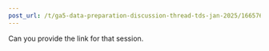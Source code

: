 ```yaml
---
post_url: /t/ga5-data-preparation-discussion-thread-tds-jan-2025/166576/19
---
```

Can you provide the link for that session.